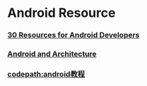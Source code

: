 # Android Resource

### [30 Resources for Android Developers](http://blog.udacity.com/2015/06/30-android-developer-resources.html)
### [Android and Architecture](https://android-developers.googleblog.com/2017/05/android-and-architecture.html)
### [codepath:android教程](https://guides.codepath.com/android)
